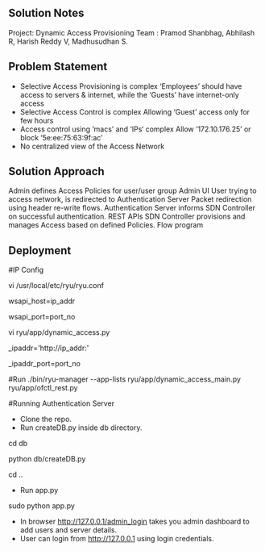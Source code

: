 ## Solution Notes
Project: Dynamic Access Provisioning
Team :
 Pramod Shanbhag,
 Abhilash R, 
 Harish Reddy V,
 Madhusudhan S.

## Problem Statement 

- Selective Access Provisioning is complex
   ‘Employees’ should have access to servers & internet, while the ‘Guests’ have internet-only access
- Selective Access Control is complex
   Allowing ‘Guest’ access only for few hours
- Access control using ‘macs’ and ‘IPs‘ complex
   Allow ‘172.10.176.25’  or block ‘5e:ee:75:63:9f:ac’
- No centralized view of the Access Network


## Solution Approach
Admin defines Access Policies for user/user group
Admin UI
User trying to access network, is redirected to Authentication Server
Packet redirection using header re-write flows.
Authentication Server informs SDN Controller on successful authentication.
REST APIs
SDN Controller provisions and manages Access based on defined Policies.
Flow program 


## Deployment
#IP Config

vi /usr/local/etc/ryu/ryu.conf

wsapi_host=ip_addr

wsapi_port=port_no

vi ryu/app/dynamic_access.py

_ipaddr='http://ip_addr:'

_ipaddr_port=port_no



#Run
./bin/ryu-manager --app-lists ryu/app/dynamic_access_main.py ryu/app/ofctl_rest.py

#Running Authentication Server
- Clone the repo.
- Run createDB.py inside db directory. 

cd db

python db/createDB.py

cd ..

- Run app.py 

sudo python app.py

- In browser http://127.0.0.1/admin_login takes you admin dashboard to add users and server details.
- User can login from http://127.0.0.1 using login credentials.

